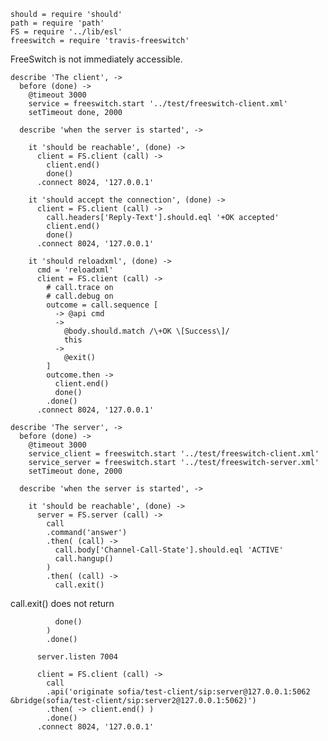     should = require 'should'
    path = require 'path'
    FS = require '../lib/esl'
    freeswitch = require 'travis-freeswitch'

FreeSwitch is not immediately accessible.

    describe 'The client', ->
      before (done) ->
        @timeout 3000
        service = freeswitch.start '../test/freeswitch-client.xml'
        setTimeout done, 2000

      describe 'when the server is started', ->

        it 'should be reachable', (done) ->
          client = FS.client (call) ->
            client.end()
            done()
          .connect 8024, '127.0.0.1'

        it 'should accept the connection', (done) ->
          client = FS.client (call) ->
            call.headers['Reply-Text'].should.eql '+OK accepted'
            client.end()
            done()
          .connect 8024, '127.0.0.1'

        it 'should reloadxml', (done) ->
          cmd = 'reloadxml'
          client = FS.client (call) ->
            # call.trace on
            # call.debug on
            outcome = call.sequence [
              -> @api cmd
              ->
                @body.should.match /\+OK \[Success\]/
                this
              ->
                @exit()
            ]
            outcome.then ->
              client.end()
              done()
            .done()
          .connect 8024, '127.0.0.1'

    describe 'The server', ->
      before (done) ->
        @timeout 3000
        service_client = freeswitch.start '../test/freeswitch-client.xml'
        service_server = freeswitch.start '../test/freeswitch-server.xml'
        setTimeout done, 2000

      describe 'when the server is started', ->

        it 'should be reachable', (done) ->
          server = FS.server (call) ->
            call
            .command('answer')
            .then( (call) ->
              call.body['Channel-Call-State'].should.eql 'ACTIVE'
              call.hangup()
            )
            .then( (call) ->
              call.exit()

call.exit() does not return

              done()
            )
            .done()

          server.listen 7004

          client = FS.client (call) ->
            call
            .api('originate sofia/test-client/sip:server@127.0.0.1:5062 &bridge(sofia/test-client/sip:server2@127.0.0.1:5062)')
            .then( -> client.end() )
            .done()
          .connect 8024, '127.0.0.1'
